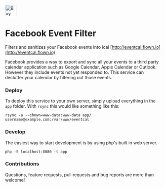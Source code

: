 <a href='https://ko-fi.com/A535IR4' target='_blank'>
<img height='36' style='border:0px;height:36px;' src='https://az743702.vo.msecnd.net/cdn/kofi4.png?v=f' border='0' alt='Buy Me a Coffee at ko-fi.com' />
</a> 

# Facebook Event Filter
Filters and sanitizes your Facebook events into ical [http://eventcal.flown.io](http://eventcal.flown.io)

Facebook provides a way to export and sync all your events to a third party calendar application such as Google Calendar, Apple Calendar or Outlook. However they include events not yet responded to. This service can declutter your calendar by filtering out those events.



### Deploy
To deploy this service to your own server, simply upload everything in the `app` folder. With `rsync` this would like something like this:

`rsync -a --chown=www-data:www-data app/ username@example.com:/var/www/eventcal`

### Develop
The easiest way to start development is by using php's built in web server.

`php -S localhost:8080 -t app`

### Contributions
Questions, feature requests, pull requests and bug reports are more than welcome!

